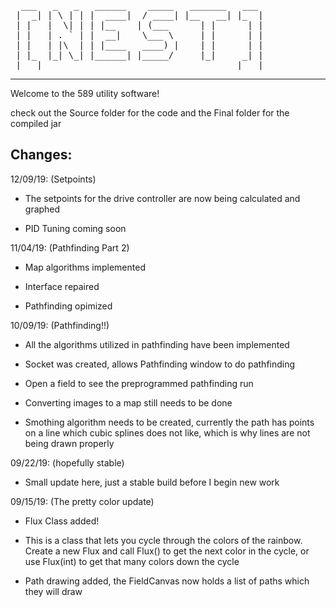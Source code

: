 <pre>
  ___   _   _   ______    _____   _______   ___ 
 |  _| | \ | | |  ____|  / ____| |__   __| |_  |
 | |   |  \| | | |__    | (___      | |      | |
 | |   | . ` | |  __|    \___ \     | |      | |
 | |   | |\  | | |____   ____) |    | |      | |
 | |_  |_| \_| |______| |_____/     |_|     _| |
 |___|                                     |___|
</pre>
------------------------------------------------

Welcome to the 589 utility software!

check out the Source folder for the code and the Final folder for the compiled jar

## Changes:

12/09/19: (Setpoints)

 - The setpoints for the drive controller are now being calculated and graphed
 
 - PID Tuning coming soon

11/04/19: (Pathfinding Part 2)

 - Map algorithms implemented
 
 - Interface repaired

 - Pathfinding opimized

10/09/19: (Pathfinding!!)

 - All the algorithms utilized in pathfinding have been implemented
 
 - Socket was created, allows Pathfinding window to do pathfinding
 
 - Open a field to see the preprogrammed pathfinding run
 
 - Converting images to a map still needs to be done
 
 - Smothing algorithm needs to be created, currently the path has points on a line which cubic splines does not like, which is why lines are not being drawn properly

09/22/19: (hopefully stable)

 - Small update here, just a stable build before I begin new work

09/15/19: (The pretty color update)

 - Flux Class added!
 
 - This is a class that lets you cycle through the colors of the rainbow.  Create a new Flux and call Flux() to get the next color in the cycle, or use Flux(int) to get that many colors down the cycle
  
 - Path drawing added, the FieldCanvas now holds a list of paths which they will draw